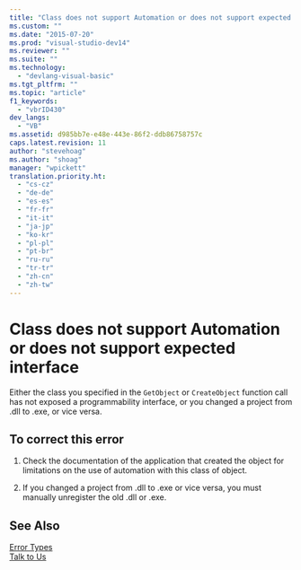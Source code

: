```yaml
---
title: "Class does not support Automation or does not support expected interface | Microsoft Docs"
ms.custom: ""
ms.date: "2015-07-20"
ms.prod: "visual-studio-dev14"
ms.reviewer: ""
ms.suite: ""
ms.technology: 
  - "devlang-visual-basic"
ms.tgt_pltfrm: ""
ms.topic: "article"
f1_keywords: 
  - "vbrID430"
dev_langs: 
  - "VB"
ms.assetid: d985bb7e-e48e-443e-86f2-ddb86758757c
caps.latest.revision: 11
author: "stevehoag"
ms.author: "shoag"
manager: "wpickett"
translation.priority.ht: 
  - "cs-cz"
  - "de-de"
  - "es-es"
  - "fr-fr"
  - "it-it"
  - "ja-jp"
  - "ko-kr"
  - "pl-pl"
  - "pt-br"
  - "ru-ru"
  - "tr-tr"
  - "zh-cn"
  - "zh-tw"
---
```

# Class does not support Automation or does not support expected interface
Either the class you specified in the `GetObject` or `CreateObject` function call has not exposed a programmability interface, or you changed a project from .dll to .exe, or vice versa.  
  
## To correct this error  
  
1.  Check the documentation of the application that created the object for limitations on the use of automation with this class of object.  
  
2.  If you changed a project from .dll to .exe or vice versa, you must manually unregister the old .dll or .exe.  
  
## See Also  
 [Error Types](../../../visual-basic/programming-guide/language-features/error-types.md)   
 [Talk to Us](/visualstudio/ide/talk-to-us)